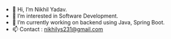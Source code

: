 - 👋 Hi, I’m Nikhil Yadav.
- 👀 I’m interested in Software Development.
- 🌱 I’m currently working on backend using Java, Spring Boot.
- 📫 Contact : nikhilys231@gmail.com

<!---
nikhil-ydv/nikhil-ydv is a ✨ special ✨ repository because its `README.md` (this file) appears on your GitHub profile.
You can click the Preview link to take a look at your changes.
--->
